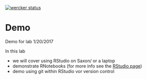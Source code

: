[![wercker status](https://app.wercker.com/status/a4007451f0c499b3396ab22829d4e0dc/s/master "wercker status")](https://app.wercker.com/project/byKey/a4007451f0c499b3396ab22829d4e0dc)

# Demo
Demo for lab 1/20/2017

In this lab 

* we will cover using RStudio on Saxon/ or a laptop
* demonstrate RNotebooks  (for more info see the [RStudio page](http://rmarkdown.rstudio.com/r_notebooks.html#version_control))
* demo using git within RStudio vor version control

